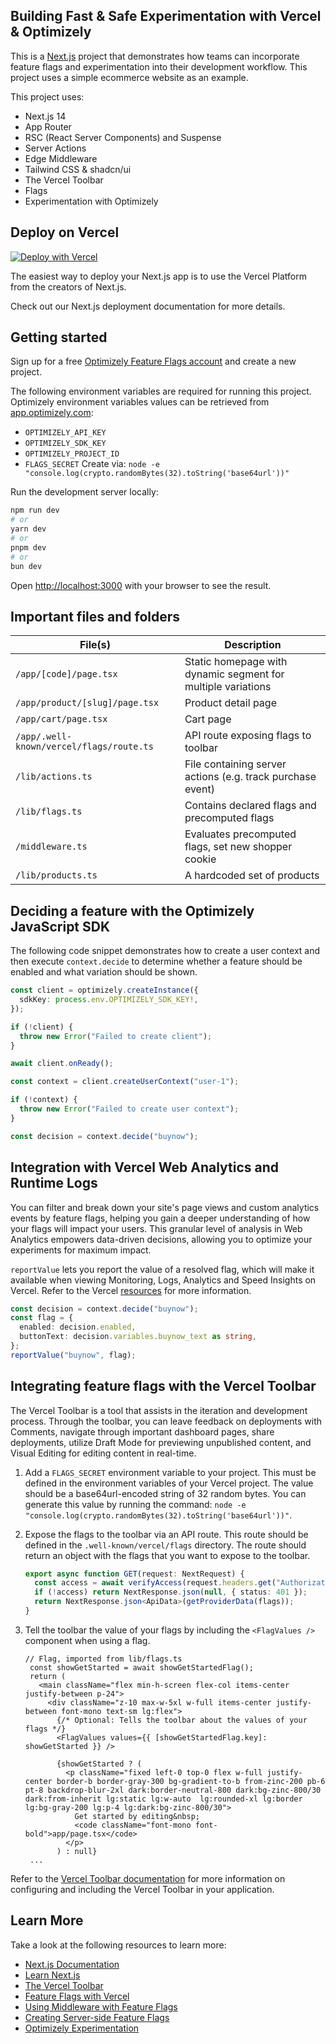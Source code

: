 ## Building Fast & Safe Experimentation with Vercel & Optimizely

This is a [Next.js](https://nextjs.org/) project that demonstrates how teams can incorporate feature flags and experimentation into their development workflow. This project uses a simple ecommerce website as an example.

This project uses:

- Next.js 14
- App Router
- RSC (React Server Components) and Suspense
- Server Actions
- Edge Middleware
- Tailwind CSS & shadcn/ui
- The Vercel Toolbar
- Flags
- Experimentation with Optimizely

## Deploy on Vercel

[![Deploy with Vercel](https://vercel.com/button)](https://vercel.com/new/clone?repository-url=https%3A%2F%2Fgithub.com%2Fvercel%2Fship-experimentation-workshop&env=OPTIMIZELY_API_KEY,OPTIMIZELY_SDK_KEY,OPTIMIZELY_PROJECT_ID,FLAGS_SECRET&project-name=ship-experimentation-workshop&repository-name=ship-experimentation-workshop&demo-title=Vercel%20Ship%20Experimentation%20Workshop&demo-description=A%20Next.js%20project%20leveraging%20Optimizely%20for%20experimentation&demo-url=https%3A%2F%2Fship-experimentation-workshop.vercel.app&demo-image=https%3A%2F%2Fship-experimentation-workshop.vercel.app%2Fdemo.png)

The easiest way to deploy your Next.js app is to use the Vercel Platform from the creators of Next.js.

Check out our Next.js deployment documentation for more details.

## Getting started

Sign up for a free [Optimizely Feature Flags account](https://www.optimizely.com/enhancements/free-feature-flagging) and create a new project.

The following environment variables are required for running this project. Optimizely environment variables values can be retrieved from [app.optimizely.com](https://app.optimizely.com/):

- `OPTIMIZELY_API_KEY`
- `OPTIMIZELY_SDK_KEY`
- `OPTIMIZELY_PROJECT_ID`
- `FLAGS_SECRET`
  Create via: `node -e "console.log(crypto.randomBytes(32).toString('base64url'))"`

Run the development server locally:

```bash
npm run dev
# or
yarn dev
# or
pnpm dev
# or
bun dev
```

Open [http://localhost:3000](http://localhost:3000) with your browser to see the result.

## Important files and folders

| File(s)                                  | Description                                                  |
| ---------------------------------------- | ------------------------------------------------------------ |
| `/app/[code]/page.tsx`                   | Static homepage with dynamic segment for multiple variations |
| `/app/product/[slug]/page.tsx`           | Product detail page                                          |
| `/app/cart/page.tsx`                     | Cart page                                                    |
| `/app/.well-known/vercel/flags/route.ts` | API route exposing flags to toolbar                          |
| `/lib/actions.ts`                        | File containing server actions (e.g. track purchase event)   |
| `/lib/flags.ts`                          | Contains declared flags and precomputed flags                |
| `/middleware.ts`                         | Evaluates precomputed flags, set new shopper cookie          |
| `/lib/products.ts`                       | A hardcoded set of products                                  |

## Deciding a feature with the Optimizely JavaScript SDK

The following code snippet demonstrates how to create a user context and then execute `context.decide` to determine whether a feature should be enabled and what variation should be shown.

```typescript
const client = optimizely.createInstance({
  sdkKey: process.env.OPTIMIZELY_SDK_KEY!,
});

if (!client) {
  throw new Error("Failed to create client");
}

await client.onReady();

const context = client.createUserContext("user-1");

if (!context) {
  throw new Error("Failed to create user context");
}

const decision = context.decide("buynow");
```

## Integration with Vercel Web Analytics and Runtime Logs

You can filter and break down your site's page views and custom analytics events by feature flags, helping you gain a deeper understanding of how your flags will impact your users. This granular level of analysis in Web Analytics empowers data-driven decisions, allowing you to optimize your experiments for maximum impact.

`reportValue` lets you report the value of a resolved flag, which will make it available when viewing Monitoring, Logs, Analytics and Speed Insights on Vercel. Refer to the Vercel [resources](https://vercel.com/blog/introducing-platform-wide-understanding-and-experimental-nextjs-design-pattern) for more information.

```typescript
const decision = context.decide("buynow");
const flag = {
  enabled: decision.enabled,
  buttonText: decision.variables.buynow_text as string,
};
reportValue("buynow", flag);
```

## Integrating feature flags with the Vercel Toolbar

The Vercel Toolbar is a tool that assists in the iteration and development process. Through the toolbar, you can leave feedback on deployments with Comments, navigate through important dashboard pages, share deployments, utilize Draft Mode for previewing unpublished content, and Visual Editing for editing content in real-time.

1. Add a `FLAGS_SECRET` environment variable to your project.
   This must be defined in the environment variables of your Vercel project.
   The value should be a base64url-encoded string of 32 random bytes. You can generate this value by running the command: `node -e "console.log(crypto.randomBytes(32).toString('base64url'))"`.
2. Expose the flags to the toolbar via an API route.
   This route should be defined in the `.well-known/vercel/flags` directory. The route should return an object with the flags that you want to expose to the toolbar.

   ```ts
   export async function GET(request: NextRequest) {
     const access = await verifyAccess(request.headers.get("Authorization"));
     if (!access) return NextResponse.json(null, { status: 401 });
     return NextResponse.json<ApiData>(getProviderData(flags));
   }
   ```

3. Tell the toolbar the value of your flags by including the `<FlagValues />` component when using a flag.

   ```tsx
   // Flag, imported from lib/flags.ts
    const showGetStarted = await showGetStartedFlag();
    return (
      <main className="flex min-h-screen flex-col items-center justify-between p-24">
        <div className="z-10 max-w-5xl w-full items-center justify-between font-mono text-sm lg:flex">
          {/* Optional: Tells the toolbar about the values of your flags */}
          <FlagValues values={{ [showGetStartedFlag.key]: showGetStarted }} />

          {showGetStarted ? (
            <p className="fixed left-0 top-0 flex w-full justify-center border-b border-gray-300 bg-gradient-to-b from-zinc-200 pb-6 pt-8 backdrop-blur-2xl dark:border-neutral-800 dark:bg-zinc-800/30 dark:from-inherit lg:static lg:w-auto  lg:rounded-xl lg:border lg:bg-gray-200 lg:p-4 lg:dark:bg-zinc-800/30">
              Get started by editing&nbsp;
              <code className="font-mono font-bold">app/page.tsx</code>
            </p>
          ) : null}
    ...
   ```

Refer to the [Vercel Toolbar documentation](https://vercel.com/docs/workflow-collaboration/vercel-toolbar) for more information on configuring and including the Vercel Toolbar in your application.

## Learn More

Take a look at the following resources to learn more:

- [Next.js Documentation](https://nextjs.org/docs)
- [Learn Next.js](https://nextjs.org/learn)
- [The Vercel Toolbar](https://vercel.com/docs/workflow-collaboration/vercel-toolbar)
- [Feature Flags with Vercel](https://vercel.com/docs/workflow-collaboration/feature-flags)
- [Using Middleware with Feature Flags](https://vercel.com/docs/workflow-collaboration/feature-flags/programming-model-middleware)
- [Creating Server-side Feature Flags](https://vercel.com/docs/workflow-collaboration/feature-flags/programming-model-server)
- [Optimizely Experimentation](https://www.optimizely.com/products/feature-experimentation/)
